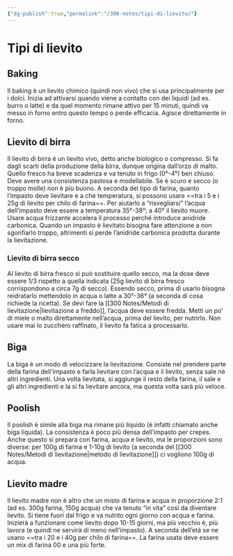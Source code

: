 ```yaml
---
{"dg-publish":true,"permalink":"/300-notes/tipi-di-lievito/"}
---
```


# Tipi di lievito
## Baking
Il baking è un lievito chimico (quindi non vivo) che si usa principalmente per i dolci. Inizia ad attivarsi quando viene a contatto con dei liquidi (ad es. burro o latte) e da quel momento rimane attivo per 15 minuti, quindi va messo in forno entro questo tempo o perde efficacia. Agisce direttamente in forno.
## Lievito di birra
Il lievito di birra è un lievito vivo, detto anche biologico o compresso. Si fa dagli scarti della produzione della birra, dunque origina dall’orzo di malto. Quello fresco ha breve scadenza e va tenuto in frigo (0°-4°) ben chiuso. Deve avere una consistenza pastosa e modellabile. Se è scuro e secco (o troppo molle) non è più buono. A seconda del tipo di farina, quanto l’impasto deve lievitare e a che temperatura, si possono usare ==tra i 5 e i 25g di lievito per chilo di farina==. Per aiutarlo a “risvegliarsi” l’acqua dell’impasto deve essere a temperatura 35°-38°; a 40° il lievito muore. Usare acqua frizzante accelera il processo perché introduce anidride carbonica. Quando un impasto è lievitato bisogna fare attenzione a non sgonfiarlo troppo, altrimenti si perde l’anidride carbonica prodotta durante la lievitazione.
### Lievito di birra secco
Al lievito di birra fresco si può sostituire quello secco, ma la dose deve essere 1/3 rispetto a quella indicata (25g lievito di birra fresco corrispondono a circa 7g di secco).
Essendo secco, prima di usarlo bisogna reidratarlo mettendolo in acqua o latte a 30°-36° (a seconda di cosa richiede la ricetta). Se devi fare la [[300 Notes/Metodi di lievitazione\|lievitazione a freddo]], l’acqua deve essere fredda. Metti un po’ di miele o malto direttamente nell’acqua, prima del lievito, per nutrirlo. Non usare mai lo zucchero raffinato, il lievito fa fatica a processarlo.
## Biga
La biga è un modo di velocizzare la lievitazione. Consiste nel prendere parte della farina dell’impasto e farla lievitare con l’acqua e il lievito, senza sale nè altri ingredienti. Una volta lievitata, si aggiunge il resto della farina, il sale e gli altri ingredienti e la si fa lievitare ancora, ma questa volta sarà più veloce.
## Poolish
Il poolish è simile alla biga ma rimane più liquido (è infatti chiamato anche biga liquida). La consistenza è poco più densa dell’impasto per crepes. Anche questo si prepara con farina, acqua e lievito, ma le proporzioni sono diverse: per 100g di farina e 1-10g di lievito (a seconda del [[300 Notes/Metodi di lievitazione\|metodo di lievitazione]]) ci vogliono 100g di acqua. 
## Lievito madre
Il lievito madre non è altro che un misto di farina e acqua in proporzione 2:1 (ad es. 300g farina, 150g acqua) che va tenuto “in vita” così da diventare lievito. Si tiene fuori dal frigo e va nutrito ogni giorno con acqua e farina. Inizierà a funzionare come lievito dopo 10-15 giorni, ma più vecchio è, più lavora (e quindi ne servirà di meno nell’impasto). A seconda dell’età se ne usano ==tra i 20 e i 40g per chilo di farina==. La farina usata deve essere un mix di farina 00 e una più forte.